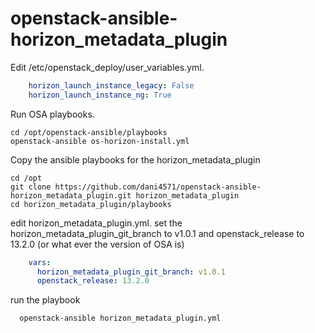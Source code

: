 # openstack-ansible-horizon_metadata_plugin
Edit /etc/openstack_deploy/user_variables.yml.
```yaml
    horizon_launch_instance_legacy: False
    horizon_launch_instance_ng: True
```
Run OSA playbooks.

    cd /opt/openstack-ansible/playbooks
    openstack-ansible os-horizon-install.yml

Copy the ansible playbooks for the horizon_metadata_plugin

    cd /opt
    git clone https://github.com/dani4571/openstack-ansible-horizon_metadata_plugin.git horizon_metadata_plugin
    cd horizon_metadata_plugin/playbooks
    
edit horizon_metadata_plugin.yml.
set the horizon_metadata_plugin_git_branch to v1.0.1 and openstack_release to 13.2.0 (or what ever the version of OSA is)
```yaml
    vars:
      horizon_metadata_plugin_git_branch: v1.0.1
      openstack_release: 13.2.0
```
run the playbook

      openstack-ansible horizon_metadata_plugin.yml


